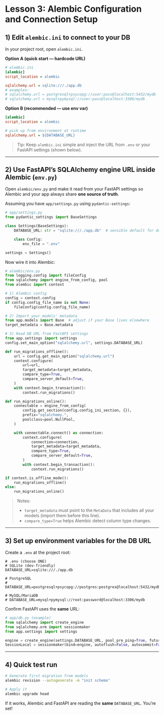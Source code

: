 # Lesson 3: Alembic Configuration and Connection Setup

## 1) Edit `alembic.ini` to connect to your DB

In your project root, open `alembic.ini`.

**Option A (quick start — hardcode URL)**

```ini
# alembic.ini
[alembic]
script_location = alembic

sqlalchemy.url = sqlite:///./app.db
# examples:
# sqlalchemy.url = postgresql+psycopg://user:pass@localhost:5432/mydb
# sqlalchemy.url = mysql+pymysql://user:pass@localhost:3306/mydb
```

**Option B (recommended — use env var)**

```ini
[alembic]
script_location = alembic

# pick up from environment at runtime
sqlalchemy.url = ${DATABASE_URL}
```

> Tip: Keep `alembic.ini` simple and inject the URL from `.env` or your FastAPI settings (shown below).

---

## 2) Use FastAPI’s SQLAlchemy engine URL inside Alembic (`env.py`)

Open `alembic/env.py` and make it read from your FastAPI settings so Alembic and your app always share **one source of truth**.

Assuming you have `app/settings.py` using `pydantic-settings`:

```python
# app/settings.py
from pydantic_settings import BaseSettings

class Settings(BaseSettings):
    DATABASE_URL: str = "sqlite:///./app.db"  # sensible default for dev

    class Config:
        env_file = ".env"

settings = Settings()
```

Now wire it into Alembic:

```python
# alembic/env.py
from logging.config import fileConfig
from sqlalchemy import engine_from_config, pool
from alembic import context

# 1) Alembic config
config = context.config
if config.config_file_name is not None:
    fileConfig(config.config_file_name)

# 2) Import your models' metadata
from app.models import Base  # adjust if your Base lives elsewhere
target_metadata = Base.metadata

# 3) Read DB URL from FastAPI settings
from app.settings import settings
config.set_main_option("sqlalchemy.url", settings.DATABASE_URL)

def run_migrations_offline():
    url = config.get_main_option("sqlalchemy.url")
    context.configure(
        url=url,
        target_metadata=target_metadata,
        compare_type=True,
        compare_server_default=True,
    )
    with context.begin_transaction():
        context.run_migrations()

def run_migrations_online():
    connectable = engine_from_config(
        config.get_section(config.config_ini_section, {}),
        prefix="sqlalchemy.",
        poolclass=pool.NullPool,
    )

    with connectable.connect() as connection:
        context.configure(
            connection=connection,
            target_metadata=target_metadata,
            compare_type=True,
            compare_server_default=True,
        )
        with context.begin_transaction():
            context.run_migrations()

if context.is_offline_mode():
    run_migrations_offline()
else:
    run_migrations_online()
```

> Notes:
>
> * `target_metadata` must point to the `MetaData` that includes all your models (import them before this line).
> * `compare_type=True` helps Alembic detect column type changes.

---

## 3) Set up environment variables for the DB URL

Create a `.env` at the project root:

```env
# .env (choose ONE)
# SQLite (dev-friendly)
DATABASE_URL=sqlite:///./app.db

# PostgreSQL
# DATABASE_URL=postgresql+psycopg://postgres:postgres@localhost:5432/mydb

# MySQL/MariaDB
# DATABASE_URL=mysql+pymysql://root:password@localhost:3306/mydb
```

Confirm FastAPI uses the **same** URL:

```python
# app/db.py (example)
from sqlalchemy import create_engine
from sqlalchemy.orm import sessionmaker
from app.settings import settings

engine = create_engine(settings.DATABASE_URL, pool_pre_ping=True, future=True)
SessionLocal = sessionmaker(bind=engine, autoflush=False, autocommit=False, future=True)
```

---

## 4) Quick test run

```bash
# Generate first migration from models
alembic revision --autogenerate -m "init schema"

# Apply it
alembic upgrade head
```

If it works, Alembic and FastAPI are reading the **same** `DATABASE_URL`. You’re set!

